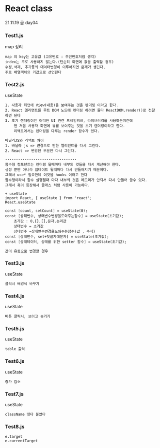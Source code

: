 # React class 
21.11.19 금 day04

### Test1.js
map 정리
```
map 의 key는 고유값 (고유번호 : 주민번호처럼 생각)
index는 주로 사용하지 않는다.(단순히 화면에 값을 출력할 경우)
수정,삭제, 추가등의 데이터변경이 이루어지면 문제가 생긴다,
주로 배열객체의 키값으로 선언한다
```
### Test2.js
useState
```
1. 사용자 화면에 View(내용)을 보여주는 것을 렌더링 이라고 한다.
2. React 엘리면트를 루트 DOM 노드에 렌더링 하려면 둘다 ReactDOM.render()로 전달하면 된다
3. 초기 렌더링이란 어떠한 UI 관련 프레임워크, 라이브러리를 사용하든지간에 
    맨 처음 사용자 화면에 뷰를 보여주는 것을 초기 렌더링이라고 한다.
    리액트에서는 렌더링을 다루는 render 함수가 있다.

바닐라JS와 리액트 차이
1. 바닐라 js => 변경으로 인한 엘리먼트를 다시 그린다.
2. React => 변경된 부분만 다시 그린다.

---------------------------------
함수형 컴포넌트는 렌더링 될때마다 내부의 것들을 다시 계산해야 한다.
생성 뿐만 아니라 업데이트 될때마다 다시 만들어지기 때문이다.
그래서 use* 필요한데 이것을 hooks 이라고 한다
함수형이라서 함수 실행될때 마다 내부의 것은 메모리가 안되서 다시 만들어 쓸수 있다.
그래서 훅이 등장해서 클래스 처럼 사용이 가능하다.

+ useState
import React, { useState } from 'react';
React.useState

const [count, setCount] = useState(0);
const [상태변수, 상태변수변경을도와주는함수] = useState(초기값);
    초기값 : 0,{},[],문자,논리값
    상태변수 = 초기값
    상태변수 =상태변수변경을도와주는함수(값 , 수식)
const [상태변수, set+첫글자대문자] = useState(초기값);
const [상태데이터, 상태를 위한 setter 함수] = useState(초기값);

값이 유동으로 변경할 경우
```

### Test3.js
useState
```
클릭시 배경색 바꾸기
```

### Test4.js
useState
```
버튼 클릭시, 보이고 숨기기
````

### Test5.js
useState
```
table 출력
```

### Test6.js
useState
```
증가 감소
```

### Test7.js
useState
```
className 뗏다 붙였다
```

### Test8.js
```
e.target
e.currentTarget
```
